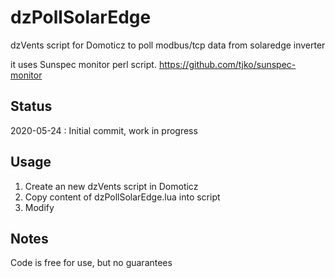 # dzPollSolarEdge
dzVents script for Domoticz to poll modbus/tcp data from solaredge inverter

it uses Sunspec monitor perl script.
https://github.com/tjko/sunspec-monitor

## Status
2020-05-24 : Initial commit, work in progress

## Usage
1. Create an new dzVents script in Domoticz
2. Copy content of dzPollSolarEdge.lua into script
3. Modify 
  
## Notes
Code is free for use, but no guarantees
